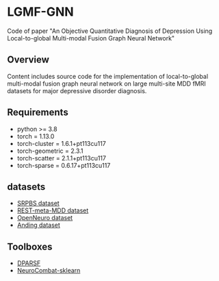 # LGMF-GNN
Code of paper "An Objective Quantitative Diagnosis of Depression Using Local-to-global Multi-modal Fusion Graph Neural Network"

## Overview
Content includes source code for the implementation of local-to-global multi-modal fusion graph neural network on large multi-site MDD fMRI datasets for major depressive disorder diagnosis.

## Requirements
- python >= 3.8
- torch = 1.13.0
- torch-cluster = 1.6.1+pt113cu117
- torch-geometric = 2.3.1
- torch-scatter = 2.1.1+pt113cu117
- torch-sparse = 0.6.17+pt113cu117

## datasets
- [SRPBS dataset](https://doi.org/10.7303/syn22317081)
- [REST-meta-MDD dataset](https://doi.org/10.57760/sciencedb.o00115.00013)
- [OpenNeuro dataset](https://openneuro.org/datasets/ds002748)
- [Anding dataset](https://pan.baidu.com/s/15pjQske5yGaiyz-7_TEVqg)

## Toolboxes
- [DPARSF](http://www.rfmri.org/DPARSF)
- [NeuroCombat-sklearn](https://github.com/Warvito/neurocombat_sklearn)
